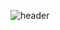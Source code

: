 ![header](https://capsule-render.vercel.app/api?type=wave&color=auto&height=300&section=header&text=Hey.Everyone!🕹️%20render&fontSize=20)
